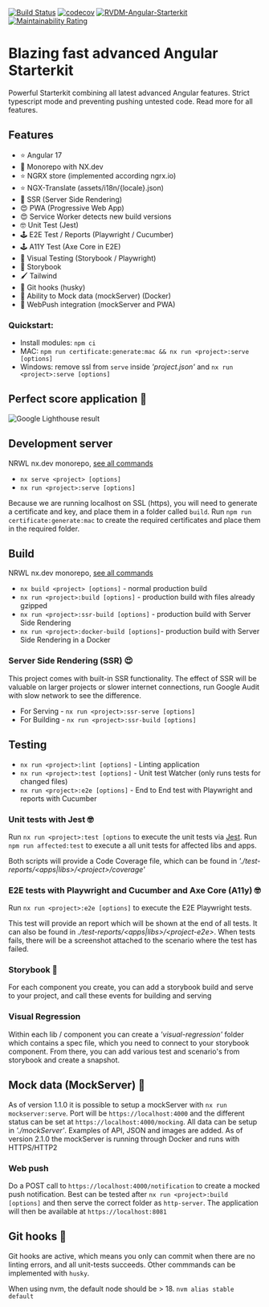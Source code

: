 [![Build Status](https://travis-ci.com/rickvandermey/angular-starterkit.svg?branch=master)](https://travis-ci.com/rickvandermey/angular-starterkit)
[![codecov](https://codecov.io/gh/rickvandermey/angular-starterkit/branch/master/graph/badge.svg)](https://codecov.io/gh/rickvandermey/angular-starterkit)
[![RVDM-Angular-Starterkit](https://img.shields.io/endpoint?url=https://dashboard.cypress.io/badge/simple/i6rrnt&style=flat&logo=cypress)](https://dashboard.cypress.io/projects/i6rrnt/runs)
[![Maintainability Rating](https://sonarcloud.io/api/project_badges/measure?project=rickvandermey_angular-starterkit&metric=sqale_rating)](https://sonarcloud.io/summary/new_code?id=rickvandermey_angular-starterkit)

# Blazing fast advanced Angular Starterkit

Powerful Starterkit combining all latest advanced Angular features. Strict typescript mode and preventing pushing untested code. Read more for all features.

## Features

-   ⭐️ Angular 17
-   🎁 Monorepo with NX.dev
-   ⭐️ NGRX store (implemented according ngrx.io)
-   ⭐️ NGX-Translate (assets/i18n/{locale}.json)
-   🚀 SSR (Server Side Rendering)
-   😍 PWA (Progressive Web App)
-   😍 Service Worker detects new build versions
-   🤓 Unit Test (Jest)
-   🕹️ E2E Test / Reports (Playwright / Cucumber)
-   🕹️ A11Y Test (Axe Core in E2E)
-   🚀 Visual Testing (Storybook / Playwright)
-   📖 Storybook
-   🖌️ Tailwind
-   🎯 Git hooks (husky)
-   🤩 Ability to Mock data (mockServer) (Docker)
-   🎰 WebPush integration (mockServer and PWA)

### Quickstart:

-   Install modules: `npm ci`
-   MAC: `npm run certificate:generate:mac && nx run <project>:serve [options]`
-   Windows: remove ssl from `serve` inside _'project.json'_ and `nx run <project>:serve [options]`

## Perfect score application 🤩

![Google Lighthouse result](https://angular.rickvandermeij.nl/assets/google-audit.png)

## Development server

NRWL nx.dev monorepo, [see all commands](https://nx.dev/l/a/cli/serve)

-   `nx serve <project> [options]`
-   `nx run <project>:serve [options]`

Because we are running localhost on SSL (https), you will need to generate a certificate and key, and place them in a folder called `build`. Run `npm run certificate:generate:mac` to create the required certificates and place them in the required folder.

## Build

NRWL nx.dev monorepo, [see all commands](https://nx.dev/l/a/cli/build)

-   `nx build <project> [options]` - normal production build
-   `nx run <project>:build [options]` - production build with files already gzipped
-   `nx run <project>:ssr-build [options]` - production build with Server Side Rendering
-   `nx run <project>:docker-build [options]`- production build with Server Side Rendering in a Docker

### Server Side Rendering (SSR) 😍

This project comes with built-in SSR functionality. The effect of SSR will be valuable on larger projects or slower internet connections, run Google Audit with slow network to see the difference.

-   For Serving - `nx run <project>:ssr-serve [options]`
-   For Building - `nx run <project>:ssr-build [options]`

## Testing

-   `nx run <project>:lint [options]` - Linting application
-   `nx run <project>:test [options]` - Unit test Watcher (only runs tests for changed files)
-   `nx run <project>:e2e [options]` - End to End test with Playwright and reports with Cucumber

### Unit tests with Jest 🤓

Run `nx run <project>:test [options` to execute the unit tests via [Jest](https://jestjs.io/).
Run `npm run affected:test` to execute a all unit tests for affected libs and apps.

Both scripts will provide a Code Coverage file, which can be found in _'./test-reports/<apps|libs>/\<project>/coverage'_

### E2E tests with Playwright and Cucumber and Axe Core (A11y) 🤓

Run `nx run <project>:e2e [options]` to execute the E2E Playwright tests.

This test will provide an report which will be shown at the end of all tests. It can also be found in _./test-reports/<apps|libs>/\<project-e2e>_. When tests fails, there will be a screenshot attached to the scenario where the test has failed.

### Storybook 📖

For each component you create, you can add a storybook build and serve to your project, and call these events for building and serving

### Visual Regression

Within each lib / component you can create a _'visual-regression'_ folder which contains a spec file, which you need to connect to your storybook component.
From there, you can add various test and scenario's from storybook and create a snapshot.

## Mock data (MockServer) 🤩

As of version 1.1.0 it is possible to setup a mockServer with `nx run mockserver:serve`. Port will be `https://localhost:4000` and the different status can be set at `https://localhost:4000/mocking`. All data can be setup in _'./mockServer'_. Examples of API, JSON and images are added.
As of version 2.1.0 the mockServer is running through Docker and runs with HTTPS/HTTP2

### Web push

Do a POST call to `https://localhost:4000/notification` to create a mocked push notification.
Best can be tested after `nx run <project>:build [options]` and then serve the correct folder as `http-server`. The application will then be available at `https://localhost:8081`

## Git hooks 🎯

Git hooks are active, which means you only can commit when there are no linting errors, and all unit-tests succeeds. Other commmands can be implemented with `husky`.

When using nvm, the default node should be > 18. `nvm alias stable default`

